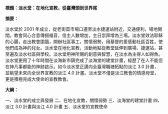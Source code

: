 **標題：淡水堂：在地化宣教，從臺灣頭到世界尾**

**摘要：**

淡水堂於 2001 年成立，從老街菜市場口遷至淡水捷運站附近，交通便利，場地開闊。教會同心合意傳揚福音，信主人數增加，主日崇拜增為三場。淡水堂效法耶穌的心腸，走出教會圍牆，開辦社區事工，關懷弱勢，用基督的愛感動社區百姓，使他們成為神的兒女。淡水堂在地化宣教，活動地點從教堂延伸到廣場、捷運站，甚至遍及淡水社區與學校。淡水堂用神所賜的創意與智慧，在淡水為主得人如得魚。淡水堂更用了十年時間在淡海新市鎮完成了淡海堂的建堂計畫，經歷了在人不能但在神凡事都能的神跡啟示。如今淡水堂正邁向全臺灣職塘拓點的淡江 3.0 計畫，並眺望未來向全世界宣教的淡江 4.0 計畫。淡水堂不僅是淡江教會的情感母堂，更是積極完成大使命的宣教教會。

**大綱：**

一、淡水堂的成立與發展
二、在地化宣教，關懷弱勢
三、淡海堂的建堂計畫
四、淡江 3.0 計畫與淡江 4.0 計畫
五、淡水堂的宣教使命